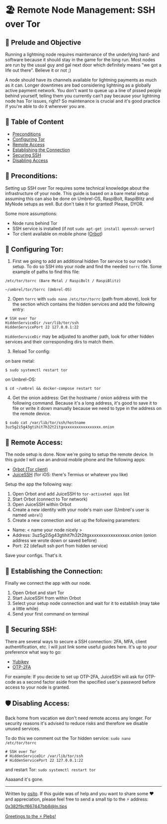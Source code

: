 # 🏖 Remote Node Management: SSH over Tor

## 📄 Prelude and Objective ##
Running a lightning node requires maintenance of the underlying hard- and software because it should stay in the game for the long run. Most nodes are run by the usual guy and gal next door which definitely means "we got a life out there". Believe it or not ;)

A node should have its channels available for lightning payments as much as it can. Longer downtimes are bad considering lightning as a globally active payment network. You don't want to queue up a line of pissed people behind yourself, telling them you currently can't pay because your lightning node has Tor issues, right? So maintenance is crucial and it's good practice if you're able to do it wherever you are. 

## 📜 Table of Content ##

- [Preconditions](#preconditions)
- [Configuring Tor](#configuring-tor)
- [Remote Access](#remote-access)
- [Establishing the Connection](#establishing-the-connection)
- [Securing SSH](#securing-ssh)
- [Disabling Access](#disabling-access)

## 🔎 Preconditions: ##

Setting up SSH over Tor requires some technical knowledge about the infrastructure of your node. This guide is based on a bare metal setup assuming this can also be done on Umbrel-OS, RaspiBolt, RaspiBlitz and MyNode setups as well. But don't take it for granted! Please, DYOR.

Some more assumptions:
- Node runs behind Tor
- SSH service is installed (if not `sudo apt-get install openssh-server`)
- Tor client available on mobile phone ([Orbot](https://github.com/guardianproject/orbot))

## 🥷 Configuring Tor: ##

1) First we going to add an additional hidden Tor service to our node's setup. To do so SSH into your node and find the needed `torrc` file. Some example of paths to find this file:
````
/etc/tor/torrc (Bare Metal / RaspiBolt / RaspiBlitz)

~/umbrel/tor/torrc (Umbrel-OS)
````

2) Open `torrc` with `sudo nano /etc/tor/torrc` (path from above), look for the section which contains the hidden services and add the following entry:
````
# SSH over Tor
HiddenServiceDir /var/lib/tor/ssh
HiddenServicePort 22 127.0.0.1:22
````
`HiddenServiceDir` may be adjusted to another path, look for other hidden services and their corresponding dirs to match them.

3) Reload Tor config:

on bare metal:
````
$ sudo systemctl restart tor
````
on Umbrel-OS:
````
$ cd ~/umbrel && docker-compose restart tor
````

4) Get the onion address:
Get the hostname / onion address with the following command. Because it's a long address, it's good to save it to file or write it down manually because we need to type in the address on the remote device. 
````
$ sudo cat /var/lib/tor/ssh/hostname
3uz5g2i5g43gtihit7h32t2itgxxxxxxxxxxxxxxxxx.onion
````


## 🔑 Remote Access: ##

The node setup is done. Now we're going to setup the remote device. In this guide I will use an android mobile phone and the following apps:
- [Orbot (Tor client)](https://github.com/guardianproject/orbot)
- [JuiceSSH](https://juicessh.com) (for iOS: there's Termius or whatever you like)

Setup the app the following way:
1) Open Orbot and add JuiceSSH to `tor-activated apps` list
2) Start Orbot (connect to Tor network)
3) Open JuiceSSH within Orbot
4) Create a new identity with your node's main user (Umbrel's user is named `umbrel`)
5) Create a new connection and set up the following parameters:
- Name: < name your node nicely >
- Address: 3uz5g2i5g43gtihit7h32t2itgxxxxxxxxxxxxxxxxx.onion (onion address we wrote down or saved before)
- Port: 22 (default ssh port from hidden service)


Save your configs. That's it. 


## 📲 Establishing the Connection: ##

Finally we connect the app with our node. 
1) Open Orbot and start Tor
2) Start JuiceSSH from within Orbot
3) Select your setup node connection and wait for it to establish (may take a little while)
4) Send your first command on terminal


## 🔐 Securing SSH: ##
There are several ways to secure a SSH connection: 2FA, MFA, client authentification, etc. I will just link some useful guides here. It's up to your preference what way to go:
- [Yubikey](https://developers.yubico.com/yubico-pam/YubiKey_and_SSH_via_PAM.html)
- [OTP-2FA](https://www.simplified.guide/ssh/use-otp-2fa)

For example: If you decide to set up OTP-2FA, JuiceSSH will ask for OTP-code as a second factor aside from the specified user's password before access to your node is granted.

## 🛡 Disabling Access: ##
Back home from vacation we don't need remote access any longer. For security reasons it's advised to reduce risks and therefore we disable unused services.

To do this we comment out the Tor hidden service: `sudo nano /etc/tor/torrc`
````
# SSH over Tor
# HiddenServiceDir /var/lib/tor/ssh
# HiddenServicePort 22 127.0.0.1:22
````
and restart Tor: `sudo systemctl restart tor`

Aaaaand it's gone. 


_______________________________________________________________

Written by [osito](https://github.com/blckbx). If this guide was of help and you want to share some ♥ and appreciation, please feel free to send a small tip to the ⚡ address: 0x382f9cf667447bb8@ln.tips

[Greetings to the ⚡ Plebs!](https://t.me/plebnet)
